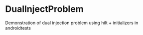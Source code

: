 # DualInjectProblem
Demonstration of dual injection problem using hilt + initializers in androidtests
